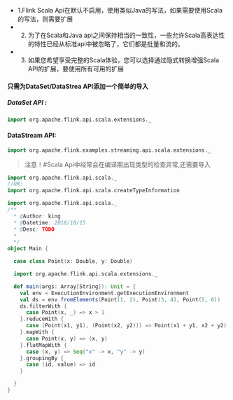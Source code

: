 * 1.Flink Scala Api在默认不启用，使用类似Java的写法，如果需要使用Scala的写法，则需要扩展
* 2. 为了在Scala和Java api之间保持相当的一致性，一些允许Scala高表达性的特性已经从标准api中被忽略了，它们都是批量和流的。
* 3. 如果您希望享受完整的Scala体验，您可以选择通过隐式转换增强Scala API的扩展，要使用所有可用的扩展

#### 只需为DataSet/DataStrea API添加一个简单的导入
##### DataSet API :
```scala
import org.apache.flink.api.scala.extensions._
```
#### DataStream API:
```scala
import org.apache.flink.examples.streaming.api.scala.extensions._
```
> 注意！#Scala Api中经常会在编译期出现类型的检查异常,还需要导入
```scala
import org.apache.flink.api.scala._
//OR:
import org.apache.flink.api.scala.createTypeInformation
```

```scala
import org.apache.flink.api.scala._
/**
  * @Author: king
  * @Datetime: 2018/10/15
  * @Desc: TODO
  *
  */
object Main {

  case class Point(x: Double, y: Double)

  import org.apache.flink.api.scala.extensions._

  def main(args: Array[String]): Unit = {
    val env = ExecutionEnvironment.getExecutionEnvironment
    val ds = env.fromElements(Point(1, 2), Point(3, 4), Point(5, 6))
    ds.filterWith {
      case Point(x, _) => x > 1
    }.reduceWith {
      case (Point(x1, y1), (Point(x2, y2))) => Point(x1 + y1, x2 + y2)
    }.mapWith {
      case Point(x, y) => (x, y)
    }.flatMapWith {
      case (x, y) => Seq("x" -> x, "y" -> y)
    }.groupingBy {
      case (id, value) => id
    }

  }
}
```